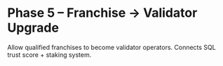 # Phase 5 – Franchise → Validator Upgrade

Allow qualified franchises to become validator operators.
Connects SQL trust score + staking system.